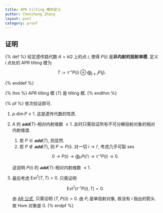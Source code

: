 ```yaml
---
title: APR tilting 模的定义
author: Chencheng Zhang
layout: post
category: proof
---
```


## 证明

{% def %}
给定遗传路代数 $A= kQ$ 上的点 $i$, 使得 $P(i)$ 是<b>非内射的投射单模</b>. 定义 $i$ 点处的 APR tilting 模为

$$
T := τ⁻¹ P(i) ⊕ ⨁_{j ≠ i} P(j).
$$

{% enddef %}

{% thm %}
APR tilting 模 ($T$) 是 tilting 模.
{% endthm %}

{% pf %}
依次验证即可.

1. $p.\dim P ≤ 1$. 这是遗传代数的性质.
2. $A$ 的 $𝐚𝐝𝐝 (T)$-相对内射维数 $≤ 1$. 此时只需验证所有不可分解投射对象的相对内射维度.
   1. 若 $P ∈ 𝐚𝐝𝐝 (T)$, 则显然.
   2. 若 $P ∉ 𝐚𝐝𝐝 (T)$, 则 $P ≃ P(i)$. 对一切 $i → i'$, 考虑几乎可裂 ses

   $$
   0 → P(i) →  ⨁_{i'} P(i') → τ ⁻¹ P(i) → 0.
   $$

   这说明 $P(i)$ 的 $𝐚𝐝𝐝 (T)$-相对内射维数 $≤ 1$.
3. 最后考虑 $\mathrm{Ext}^1(T,T)=0$. 只需证明

    $$
    \mathrm{Ext}^1(τ⁻¹ P(i), T) = 0.
    $$

    由 [AR 公式](AR_Formula), 只需证明 $(T, P(i)) = 0$. 由 $P_i$ 是单投射对象, 故没有 $i$ 指出的箭头. 故 Hom 对象是 $0$.
{% endpf %}
